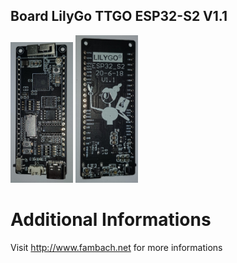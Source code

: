 ## Board LilyGo TTGO ESP32-S2 V1.1

<img src="./img/20201023_003500.jpg" width="100" /><nobr>
<img src="./img/20201023_003511.jpg" width="100" />

# Additional Informations
Visit http://www.fambach.net for more informations
